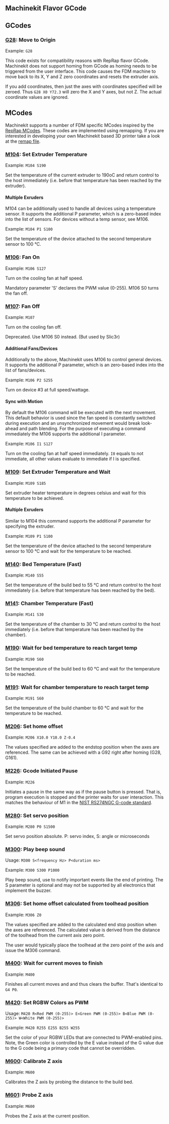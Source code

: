 ## Machinekit Flavor GCode

## GCodes

### [G28](./subroutines/g28.ngc): Move to Origin
Example: `G28`

This code exists for compatibility reasons with RepRap flavor GCode. Machinekit does not support homing from GCode as homing needs to be triggered from the user interface. This code causes the FDM machine to move back to its X, Y and Z zero coordinates and resets the extruder axis. 

If you add coordinates, then just the axes with coordinates specified will be zeroed. Thus `G28 X0 Y72.3` will zero the X and Y axes, but not Z. The actual coordinate values are ignored.

## MCodes
Machinekit supports a number of FDM specific MCodes inspired by the [RepRap MCodes](http://reprap.org/wiki/G-code). These codes are implemented using remapping. If you are interested in developing your own Machinekit based 3D printer take a look at the [remap file](remap.ini).

### [M104](./subroutines/m104.ngc): Set Extruder Temperature
Example: `M104 S190`

Set the temperature of the current extruder to 190oC and return control to the host immediately (i.e. before that temperature has been reached by the extruder). 

#### Multiple Exruders
M104 can be additionally used to handle all devices using a temperature sensor. It supports the additional P parameter, which is a zero-based index into the list of sensors. For devices without a temp sensor, see M106.

Example: `M104 P1 S100`

Set the temperature of the device attached to the second temperature sensor to 100 °C.

### [M106](./subroutines/m106.ngc): Fan On
Example: `M106 S127`

Turn on the cooling fan at half speed.

Mandatory parameter 'S' declares the PWM value (0-255). M106 S0 turns the fan off.

### [M107](./subroutines/m107.ngc): Fan Off
Example: `M107`

Turn on the cooling fan off.

Deprecated. Use M106 S0 instead. (But used by Slic3r)

#### Additional Fans/Devices
Additionally to the above, Machinekit uses M106 to control general devices. It supports the additional P parameter, which is an zero-based index into the list of fans/devices.

Example: `M106 P2 S255`

Turn on device #3 at full speed/wattage.

#### Sync with Motion
By default the M106 command will be executed with the next movement. This default behavior is used since the fan speed is constantly switched during execution and an unsynchronized movement would break look-ahead and path blending. For the purpose of executing a command immediately the M106 supports the additional I parameter.

Example: `M106 I1 S127`

Turn on the cooling fan at half speed immediately. `I0` equals to not immediate, all other values evaluate to immediate if I is specified.

### [M109](./subroutines/m109.ngc): Set Extruder Temperature and Wait
Example: `M109 S185`

Set extruder heater temperature in degrees celsius and wait for this temperature to be achieved.

#### Multiple Exruders
Similar to M104 this command supports the additional P parameter for specifying the extruder.

Example: `M109 P1 S100`

Set the temperature of the device attached to the second temperature sensor to 100 °C and wait for the temperature to be reached.

### [M140](./subroutines/m140.ngc): Bed Temperature (Fast)
Example: `M140 S55`

Set the temperature of the build bed to 55 °C and return control to the host immediately (i.e. before that temperature has been reached by the bed).

### [M141](./subroutines/m141.ngc): Chamber Temperature (Fast)
Example: `M141 S30`

Set the temperature of the chamber to 30 °C and return control to the host immediately (i.e. before that temperature has been reached by the chamber).

### [M190](./subroutines/m190.ngc): Wait for bed temperature to reach target temp
Example: `M190 S60`

Set the temperature of the build bed to 60 °C and wait for the temperature to be reached.

### [M191](./subroutines/m191.ngc): Wait for chamber temperature to reach target temp
Example: `M191 S60`

Set the temperature of the build chamber to 60 °C and wait for the temperature to be reached.

### [M206](./subroutines/m206.ngc): Set home offset
Example: `M206 X10.0 Y10.0 Z-0.4`

The values specified are added to the endstop position when the axes are referenced. The same can be achieved with a G92 right after homing (G28, G161).

### [M226](./subroutines/m226.ngc): Gcode Initiated Pause
Example: `M226`

Initiates a pause in the same way as if the pause button is pressed. That is, program execution is stopped and the printer waits for user interaction. This matches the behaviour of M1 in the [NIST RS274NGC G-code standard](http://www.nist.gov/manuscript-publication-search.cfm?pub_id=823374).

### [M280](./subroutines/m280.ngc): Set servo position
Example: `M280 P0 S1500`

Set servo position absolute. P: servo index, S: angle or microseconds

### [M300](./subroutines/m300.ngc): Play beep sound
Usage: `M300 S<frequency Hz> P<duration ms>`

Example: `M300 S300 P1000`

Play beep sound, use to notify important events like the end of printing. The S parameter is optional and may not be supported by all electronics that implement the buzzer.

### [M306](./subroutines/m306.ngc): Set home offset calculated from toolhead position
Example: `M306 Z0`

The values specified are added to the calculated end stop position when the axes are referenced. The calculated value is derived from the distance of the toolhead from the current axis zero point.

The user would typically place the toolhead at the zero point of the axis and issue the M306 command.

### [M400](./subroutines/m400.ngc): Wait for current moves to finish
Example: `M400`

Finishes all current moves and and thus clears the buffer. That's identical to `G4 P0`.

### [M420](./subroutines/m420.ngc): Set RGBW Colors as PWM
Usage: `M420 R<Red PWM (0-255)> E<Green PWM (0-255)> B<Blue PWM (0-255)> W<White PWM (0-255)>`

Example: `M420 R255 E255 B255 W255`

Set the color of your RGBW LEDs that are connected to PWM-enabled pins. Note, the Green color is controlled by the E value instead of the G value due to the G code being a primary code that cannot be overridden.

### [M600](./subroutines/m600.ngc): Calibrate Z axis
Example: `M600`

Calibrates the Z axis by probing the distance to the build bed.

### [M601](./subroutines/m600.ngc): Probe Z axis
Example: `M600`

Probes the Z axis at the current position.